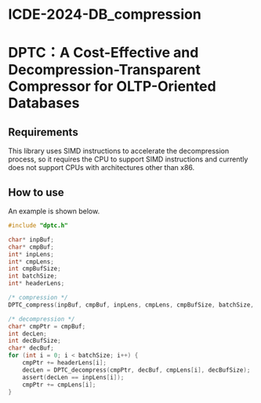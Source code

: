 # ICDE-2024-DB_compression

# DPTC：A Cost-Effective and Decompression-Transparent Compressor for OLTP-Oriented Databases

## Requirements

This library uses SIMD instructions to accelerate the decompression process, so it requires the CPU to support SIMD instructions and currently does not support CPUs with architectures other than x86.

## How to use

An example is shown below.

```C
#include "dptc.h"

char* inpBuf;
char* cmpBuf;
int* inpLens;
int* cmpLens;
int cmpBufSize;
int batchSize;
int* headerLens;

/* compression */
DPTC_compress(inpBuf, cmpBuf, inpLens, cmpLens, cmpBufSize, batchSize, headerLens);

/* decompression */
char* cmpPtr = cmpBuf;
int decLen;
int decBufSize;
char* decBuf;
for (int i = 0; i < batchSize; i++) {
	cmpPtr += headerLens[i];
	decLen = DPTC_decompress(cmpPtr, decBuf, cmpLens[i], decBufSize);
	assert(decLen == inpLens[i]);
	cmpPtr += cmpLens[i];
}
```


